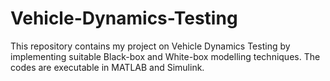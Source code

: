 # Vehicle-Dynamics-Testing
This repository contains my project on Vehicle Dynamics Testing by implementing suitable Black-box and White-box modelling techniques. The codes are executable in MATLAB and Simulink.
